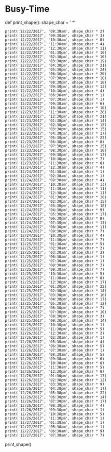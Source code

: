 # Busy-Time
def print_shape():
    shape_char = ' *'

    print('12/22/2017', '08:30am', shape_char * 2)
    print('12/22/2017', '09:30am', shape_char * 3)
    print('12/22/2017', '10:30am', shape_char * 8)
    print('12/22/2017', '11:30am', shape_char * 4)
    print('12/22/2017', '12:30pm', shape_char * 11)
    print('12/22/2017', '01:30pm', shape_char * 16)
    print('12/22/2017', '02:30pm', shape_char * 16)
    print('12/22/2017', '03:30pm', shape_char * 19)
    print('12/22/2017', '04:30pm', shape_char * 21)
    print('12/22/2017', '05:30pm', shape_char * 24)
    print('12/22/2017', '06:30pm', shape_char * 20)
    print('12/22/2017', '07:30pm', shape_char * 10)
    print('12/22/2017', '08:30pm', shape_char * 10)
    print('12/22/2017', '09:30pm', shape_char * 12)
    print('12/22/2017', '10:30pm', shape_char * 4)
    print('12/23/2017', '06:30am', shape_char * 1)
    print('12/23/2017', '07:30am', shape_char * 1)
    print('12/23/2017', '09:30am', shape_char * 6)
    print('12/23/2017', '10:30am', shape_char * 10)
    print('12/23/2017', '11:30am', shape_char * 28)
    print('12/23/2017', '12:30pm', shape_char * 21)
    print('12/23/2017', '01:30pm', shape_char * 14)
    print('12/23/2017', '02:30pm', shape_char * 15)
    print('12/23/2017', '03:30pm', shape_char * 15)
    print('12/23/2017', '04:30pm', shape_char * 17)
    print('12/23/2017', '05:30pm', shape_char * 23)
    print('12/23/2017', '06:30pm', shape_char * 8)
    print('12/23/2017', '07:30pm', shape_char * 15)
    print('12/23/2017', '08:30pm', shape_char * 10)
    print('12/23/2017', '09:30pm', shape_char * 13)
    print('12/23/2017', '10:30pm', shape_char * 7)
    print('12/23/2017', '11:30pm', shape_char * 8)
    print('12/24/2017', '12:30am', shape_char * 4)
    print('12/24/2017', '01:30am', shape_char * 1)
    print('12/24/2017', '02:30am', shape_char * 1)
    print('12/24/2017', '09:30am', shape_char * 4)
    print('12/24/2017', '10:30am', shape_char * 13)
    print('12/24/2017', '11:30am', shape_char * 11)
    print('12/24/2017', '12:30pm', shape_char * 11)
    print('12/24/2017', '01:30pm', shape_char * 16)
    print('12/24/2017', '02:30pm', shape_char * 15)
    print('12/24/2017', '03:30pm', shape_char * 18)
    print('12/24/2017', '04:30pm', shape_char * 9)
    print('12/24/2017', '05:30pm', shape_char * 17)
    print('12/24/2017', '06:30pm', shape_char * 8)
    print('12/24/2017', '07:30pm', shape_char * 13)
    print('12/24/2017', '08:30pm', shape_char * 11)
    print('12/24/2017', '09:30pm', shape_char * 7)
    print('12/24/2017', '10:30pm', shape_char * 4)
    print('12/24/2017', '11:30pm', shape_char * 7)
    print('12/25/2017', '01:30am', shape_char * 5)
    print('12/25/2017', '02:30am', shape_char * 2)
    print('12/25/2017', '03:30am', shape_char * 2)
    print('12/25/2017', '06:30am', shape_char * 1)
    print('12/25/2017', '07:30am', shape_char * 1)
    print('12/25/2017', '08:30am', shape_char * 2)
    print('12/25/2017', '09:30am', shape_char * 7)
    print('12/25/2017', '10:30am', shape_char * 5)
    print('12/25/2017', '11:30am', shape_char * 8)
    print('12/25/2017', '12:30pm', shape_char * 17)
    print('12/25/2017', '01:30pm', shape_char * 22)
    print('12/25/2017', '02:30pm', shape_char * 14)
    print('12/25/2017', '03:30pm', shape_char * 16)
    print('12/25/2017', '04:30pm', shape_char * 17)
    print('12/25/2017', '05:30am', shape_char * 12)
    print('12/25/2017', '06:30pm', shape_char * 7)
    print('12/25/2017', '07:30pm', shape_char * 10)
    print('12/25/2017', '08:30pm', shape_char * 3)
    print('12/25/2017', '09:30pm', shape_char * 14)
    print('12/25/2017', '10:30pm', shape_char * 1)
    print('12/25/2017', '11:30pm', shape_char * 5)
    print('12/26/2017', '12:30am', shape_char * 2)
    print('12/26/2017', '02:30am', shape_char * 1)
    print('12/26/2017', '05:30am', shape_char * 4)
    print('12/26/2017', '06:30am', shape_char * 5)
    print('12/26/2017', '07:30am', shape_char * 1)
    print('12/26/2017', '08:30am', shape_char * 5)
    print('12/26/2017', '09:30am', shape_char * 6)
    print('12/26/2017', '10:30am', shape_char * 8)
    print('12/26/2017', '11:30am', shape_char * 5)
    print('12/26/2017', '12:30pm', shape_char * 8)
    print('12/26/2017', '01:30pm', shape_char * 17)
    print('12/26/2017', '02:30pm', shape_char * 12)
    print('12/26/2017', '03:30pm', shape_char * 9)
    print('12/26/2017', '04:30pm', shape_char * 17)
    print('12/26/2017', '05:30pm', shape_char * 22)
    print('12/26/2017', '06:30pm', shape_char * 14)
    print('12/26/2017', '07:30pm', shape_char * 17)
    print('12/26/2017', '08:30pm', shape_char * 4)
    print('12/26/2017', '09:30pm', shape_char * 1)
    print('12/26/2017', '10:30pm', shape_char * 5)
    print('12/26/2017', '11:30pm', shape_char * 1)
    print('12/27/2017', '01:30am', shape_char * 1)
    print('12/27/2017', '05:30am', shape_char * 1)
    print('12/27/2017', '06:30am', shape_char * 9)
    print('12/27/2017', '07:30am', shape_char * 7)
print_shape()
